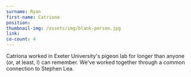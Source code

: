 ```yaml
---
surname: Ryan
first-name: Catriona
position: 
thumbnail-img: /assets/img/blank-person.jpg
link: 
co-count: 4
---
```


Catriona worked in Exeter University's pigeon lab for longer than anyone (or, at least, I) can remember. We've worked together through a common connection to Stephen Lea.



